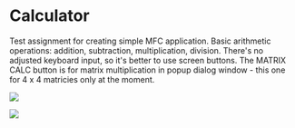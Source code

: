 # Calculator
Test assignment for creating simple MFC application.
Basic arithmetic operations: addition, subtraction, multiplication, division. There's no adjusted keyboard input, so it's better to use screen buttons.
The MATRIX CALC button is for matrix multiplication in popup dialog window - this one for 4 x 4 matricies only at the moment.

![](https://user-images.githubusercontent.com/20580173/50388332-ff4d0c00-0723-11e9-97d4-1ebbe63fa1ef.JPG)

![](https://user-images.githubusercontent.com/20580173/50715261-96ec1c00-108d-11e9-967c-66fc0ac127f1.png)
